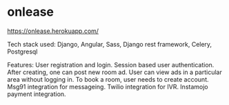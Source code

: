 
# onlease
https://onlease.herokuapp.com/

Tech stack used: Django, Angular, Sass, Django rest framework, Celery, Postgresql

Features:
User registration and login.
Session based user authentication.
After creating, one can post new room ad.
User can view ads in a particular area without logging in.
To book a room, user needs to create account.
Msg91 integration for messageing.
Twilio integration for IVR.
Instamojo payment integration.
